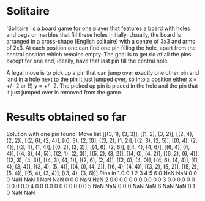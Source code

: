 # Solitaire

'Solitaire' is a board game for one player that features a board with holes and pegs or marbles that fill these holes
initially. Usually, the board is arranged in a cross-shape (English solitaire) with a centre of 3x3 and arms of 2x3.
At each position one can find one pin filling the hole, apart from the central position which remains empty.
The goal is to get rid of all the pins except for one and, ideally, have that last pin fill the central hole.

A legal move is to pick up a pin that can jump over exactly one other pin and land in a hole next to the pin it just
jumped over, so into a position either x = +/- 2 or (!) y = +/- 2. The picked up pin is placed in the hole and the
pin that it just jumped over is removed from the game.


# Results obtained so far

Solution with one pin found!
Move list        [[(3, 1), (3, 3)], [(1, 2), (3, 2)], [(2, 4), (2, 2)], [(2, 6), (2, 4)], [(0, 3), (2, 3)], [(3, 2), (1, 2)], [(2, 3), (2, 5)], [(0, 4), (2, 4)], [(3, 4), (1, 4)], [(0, 2), (2, 2)], [(4, 6), (2, 6)], [(4, 4), (4, 6)], [(6, 4), (4, 4)], [(4, 3), (4, 5)], [(2, 1), (2, 3)], [(5, 2), (3, 2)], [(4, 0), (4, 2)], [(6, 2), (6, 4)], [(2, 3), (4, 3)], [(4, 3), (4, 1)], [(2, 6), (2, 4)], [(2, 0), (4, 0)], [(4, 6), (4, 4)], [(1, 4), (3, 4)], [(3, 4), (5, 4)], [(4, 0), (4, 2)], [(6, 4), (4, 4)], [(3, 2), (5, 2)], [(5, 2), (5, 4)], [(5, 4), (3, 4)], [(3, 4), (3, 6)]]
Pins in  1.0
     0    1  2  3  4    5    6
0  NaN  NaN  0  0  0  NaN  NaN
1  NaN  NaN  0  0  0  NaN  NaN
2  0.0  0.0  0  0  0  0.0  0.0
3  0.0  0.0  0  0  0  0.0  0.0
4  0.0  0.0  0  0  0  0.0  0.0
5  NaN  NaN  0  0  0  NaN  NaN
6  NaN  NaN  0  1  0  NaN  NaN
